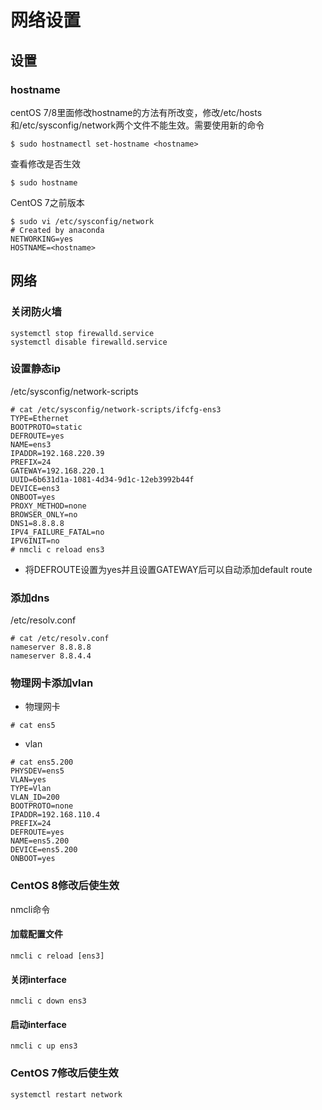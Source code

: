 网络设置
===

## 设置
### hostname
centOS 7/8里面修改hostname的方法有所改变，修改/etc/hosts和/etc/sysconfig/network两个文件不能生效。需要使用新的命令
```shell
$ sudo hostnamectl set-hostname <hostname>
```

查看修改是否生效
```
$ sudo hostname
```

CentOS 7之前版本
```
$ sudo vi /etc/sysconfig/network
# Created by anaconda
NETWORKING=yes
HOSTNAME=<hostname>
```

## 网络
### 关闭防火墙
```
systemctl stop firewalld.service
systemctl disable firewalld.service
```

### 设置静态ip
/etc/sysconfig/network-scripts

```
# cat /etc/sysconfig/network-scripts/ifcfg-ens3
TYPE=Ethernet
BOOTPROTO=static
DEFROUTE=yes
NAME=ens3
IPADDR=192.168.220.39
PREFIX=24
GATEWAY=192.168.220.1
UUID=6b631d1a-1081-4d34-9d1c-12eb3992b44f
DEVICE=ens3
ONBOOT=yes
PROXY_METHOD=none
BROWSER_ONLY=no
DNS1=8.8.8.8
IPV4_FAILURE_FATAL=no
IPV6INIT=no
# nmcli c reload ens3
```

* 将DEFROUTE设置为yes并且设置GATEWAY后可以自动添加default route

### 添加dns
/etc/resolv.conf
```
# cat /etc/resolv.conf
nameserver 8.8.8.8
nameserver 8.8.4.4
```

### 物理网卡添加vlan
* 物理网卡
```
# cat ens5

```

* vlan
```
# cat ens5.200
PHYSDEV=ens5
VLAN=yes
TYPE=Vlan
VLAN_ID=200
BOOTPROTO=none
IPADDR=192.168.110.4
PREFIX=24
DEFROUTE=yes
NAME=ens5.200
DEVICE=ens5.200
ONBOOT=yes
```

### CentOS 8修改后使生效
 nmcli命令
#### 加载配置文件
```
nmcli c reload [ens3]
```

#### 关闭interface
```
nmcli c down ens3
```

#### 启动interface
```
nmcli c up ens3
```

### CentOS 7修改后使生效
```
systemctl restart network
```


